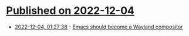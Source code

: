 # [Published on 2022-12-04](index.md)

* [2022-12-04, 01:27:38](https://news.ycombinator.com/item?id=33849556) - [Emacs should become a Wayland compositor](https://emacsconf.org/2022/talks/wayland/)
